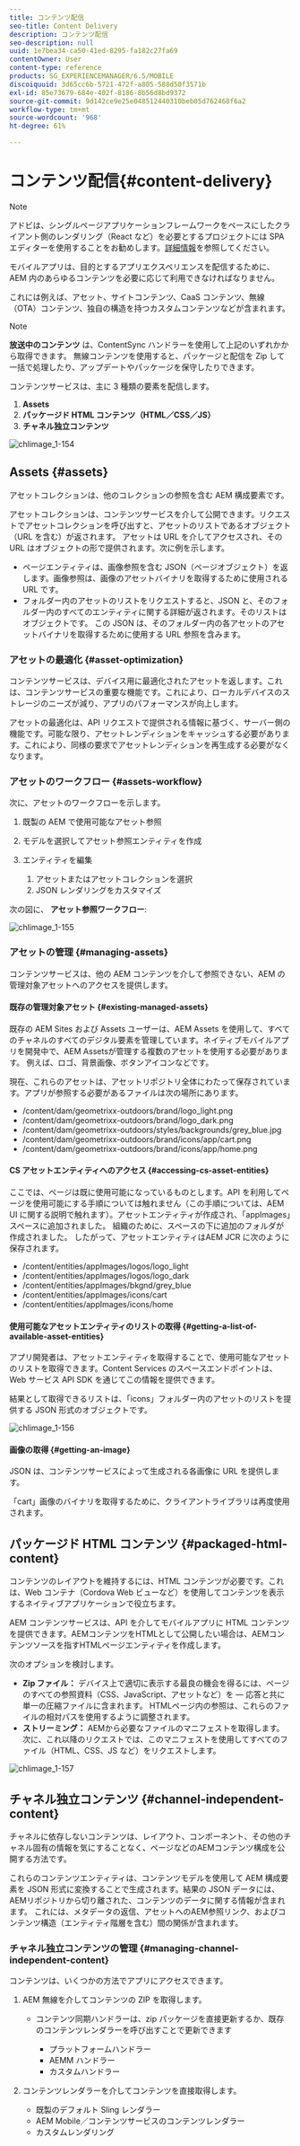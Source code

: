 ```yaml
---
title: コンテンツ配信
seo-title: Content Delivery
description: コンテンツ配信
seo-description: null
uuid: 1e7bea34-ca50-41ed-8295-fa182c27fa69
contentOwner: User
content-type: reference
products: SG_EXPERIENCEMANAGER/6.5/MOBILE
discoiquuid: 3d65cc6b-5721-472f-a805-588d50f3571b
exl-id: 85e73679-684e-402f-8186-8b56d8bd9372
source-git-commit: 9d142ce9e25e048512440310beb05d762468f6a2
workflow-type: tm+mt
source-wordcount: '968'
ht-degree: 61%

---
```


# コンテンツ配信{#content-delivery}

>[!NOTE]
>
>アドビは、シングルページアプリケーションフレームワークをベースにしたクライアント側のレンダリング（React など）を必要とするプロジェクトには SPA エディターを使用することをお勧めします。[詳細情報](/help/sites-developing/spa-overview.md)を参照してください。

モバイルアプリは、目的とするアプリエクスペリエンスを配信するために、AEM 内のあらゆるコンテンツを必要に応じて利用できなければなりません。

これには例えば、アセット、サイトコンテンツ、CaaS コンテンツ、無線（OTA）コンテンツ、独自の構造を持つカスタムコンテンツなどが含まれます。

>[!NOTE]
>
>**放送中のコンテンツ** は、ContentSync ハンドラーを使用して上記のいずれかから取得できます。 無線コンテンツを使用すると、パッケージと配信を Zip して一括で処理したり、アップデートやパッケージを保守したりできます。

コンテンツサービスは、主に 3 種類の要素を配信します。

1. **Assets**
1. **パッケージド HTML コンテンツ（HTML／CSS／JS）**
1. **チャネル独立コンテンツ**

![chlimage_1-154](assets/chlimage_1-154.png)

## Assets {#assets}

アセットコレクションは、他のコレクションの参照を含む AEM 構成要素です。

アセットコレクションは、コンテンツサービスを介して公開できます。リクエストでアセットコレクションを呼び出すと、アセットのリストであるオブジェクト（URL を含む）が返されます。 アセットは URL を介してアクセスされ、その URL はオブジェクトの形で提供されます。次に例を示します。

* ページエンティティは、画像参照を含む JSON（ページオブジェクト）を返します。画像参照は、画像のアセットバイナリを取得するために使用される URL です。
* フォルダー内のアセットのリストをリクエストすると、JSON と、そのフォルダー内のすべてのエンティティに関する詳細が返されます。そのリストはオブジェクトです。 この JSON は、そのフォルダー内の各アセットのアセットバイナリを取得するために使用する URL 参照を含みます。

### アセットの最適化 {#asset-optimization}

コンテンツサービスは、デバイス用に最適化されたアセットを返します。これは、コンテンツサービスの重要な機能です。これにより、ローカルデバイスのストレージのニーズが減り、アプリのパフォーマンスが向上します。

アセットの最適化は、API リクエストで提供される情報に基づく、サーバー側の機能です。可能な限り、アセットレンディションをキャッシュする必要があります。これにより、同様の要求でアセットレンディションを再生成する必要がなくなります。

### アセットのワークフロー {#assets-workflow}

次に、アセットのワークフローを示します。

1. 既製の AEM で使用可能なアセット参照
1. モデルを選択してアセット参照エンティティを作成
1. エンティティを編集

   1. アセットまたはアセットコレクションを選択
   1. JSON レンダリングをカスタマイズ

次の図に、 **アセット参照ワークフロー**:

![chlimage_1-155](assets/chlimage_1-155.png)

### アセットの管理 {#managing-assets}

コンテンツサービスは、他の AEM コンテンツを介して参照できない、AEM の管理対象アセットへのアクセスを提供します。

#### 既存の管理対象アセット {#existing-managed-assets}

既存の AEM Sites および Assets ユーザーは、AEM Assets を使用して、すべてのチャネルのすべてのデジタル要素を管理しています。ネイティブモバイルアプリを開発中で、AEM Assetsが管理する複数のアセットを使用する必要があります。 例えば、ロゴ、背景画像、ボタンアイコンなどです。

現在、これらのアセットは、アセットリポジトリ全体にわたって保存されています。アプリが参照する必要があるファイルは次の場所にあります。

* /content/dam/geometrixx-outdoors/brand/logo_light.png
* /content/dam/geometrixx-outdoors/brand/logo_dark.png
* /content/dam/geometrixx-outdoors/styles/backgrounds/grey_blue.jpg
* /content/dam/geometrixx-outdoors/brand/icons/app/cart.png
* /content/dam/geometrixx-outdoors/brand/icons/app/home.png

#### CS アセットエンティティへのアクセス {#accessing-cs-asset-entities}

ここでは、ページは既に使用可能になっているものとします。API を利用してページを使用可能にする手順については触れません（この手順については、AEM UI に関する説明で触れます）。アセットエンティティが作成され、「appImages」スペースに追加されました。 組織のために、スペースの下に追加のフォルダが作成されました。 したがって、アセットエンティティはAEM JCR に次のように保存されます。

* /content/entities/appImages/logos/logo_light
* /content/entities/appImages/logos/logo_dark
* /content/entities/appImages/bkgnd/grey_blue
* /content/entities/appImages/icons/cart
* /content/entities/appImages/icons/home

#### 使用可能なアセットエンティティのリストの取得 {#getting-a-list-of-available-asset-entities}

アプリ開発者は、アセットエンティティを取得することで、使用可能なアセットのリストを取得できます。Content Services のスペースエンドポイントは、Web サービス API SDK を通じてこの情報を提供できます。

結果として取得できるリストは、「icons」フォルダー内のアセットのリストを提供する JSON 形式のオブジェクトです。

![chlimage_1-156](assets/chlimage_1-156.png)

#### 画像の取得 {#getting-an-image}

JSON は、コンテンツサービスによって生成される各画像に URL を提供します。

「cart」画像のバイナリを取得するために、クライアントライブラリは再度使用されます。

## パッケージド HTML コンテンツ {#packaged-html-content}

コンテンツのレイアウトを維持するには、HTML コンテンツが必要です。これは、Web コンテナ（Cordova Web ビューなど）を使用してコンテンツを表示するネイティブアプリケーションで役立ちます。

AEM コンテンツサービスは、API を介してモバイルアプリに HTML コンテンツを提供できます。AEMコンテンツをHTMLとして公開したい場合は、AEMコンテンツソースを指すHTMLページエンティティを作成します。

次のオプションを検討します。

* **Zip ファイル：** デバイス上で適切に表示する最良の機会を得るには、ページのすべての参照資料（CSS、JavaScript、アセットなど）を  — 応答と共に単一の圧縮ファイルに含まれます。 HTMLページ内の参照は、これらのファイルの相対パスを使用するように調整されます。
* **ストリーミング：** AEMから必要なファイルのマニフェストを取得します。 次に、これ以降のリクエストでは、このマニフェストを使用してすべてのファイル（HTML、CSS、JS など）をリクエストします。

![chlimage_1-157](assets/chlimage_1-157.png)

## チャネル独立コンテンツ {#channel-independent-content}

チャネルに依存しないコンテンツは、レイアウト、コンポーネント、その他のチャネル固有の情報を気にすることなく、ページなどのAEMコンテンツ構成を公開する方法です。

これらのコンテンツエンティティは、コンテンツモデルを使用して AEM 構成要素を JSON 形式に変換することで生成されます。結果の JSON データには、AEMリポジトリから切り離された、コンテンツのデータに関する情報が含まれます。 これには、メタデータの返信、アセットへのAEM参照リンク、およびコンテンツ構造（エンティティ階層を含む）間の関係が含まれます。

### チャネル独立コンテンツの管理 {#managing-channel-independent-content}

コンテンツは、いくつかの方法でアプリにアクセスできます。

1. AEM 無線を介してコンテンツの ZIP を取得します。

   * コンテンツ同期ハンドラーは、zip パッケージを直接更新するか、既存のコンテンツレンダラーを呼び出すことで更新できます

      * プラットフォームハンドラー
      * AEMM ハンドラー
      * カスタムハンドラー

1. コンテンツレンダラーを介してコンテンツを直接取得します。

   * 既製のデフォルト Sling レンダラー
   * AEM Mobile／コンテンツサービスのコンテンツレンダラー
   * カスタムレンダリング
